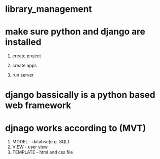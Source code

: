 # library_management

# make sure python and django are installed

1. create project

2. create apps

3. run server

# django bassically is a python based web framework

# djnago works according to (MVT)

1. MODEL - databse(e.g. SQL)
2. VIEW - user view
3. TEMPLATE - html and css file
